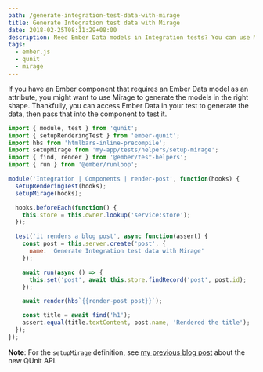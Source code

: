 ```yaml
---
path: /generate-integration-test-data-with-mirage
title: Generate Integration test data with Mirage
date: 2018-02-25T08:11:29+08:00
description: Need Ember Data models in Integration tests? You can use Mirage, even if the component doesn't fetch the data itself.
tags:
  - ember.js
  - qunit
  - mirage
---
```


If you have an Ember component that requires an Ember Data model as an attribute, you might want to use Mirage to generate the models in the right shape. Thankfully, you can access Ember Data in your test to generate the data, then pass that into the component to test it.

```javascript
import { module, test } from 'qunit';
import { setupRenderingTest } from 'ember-qunit';
import hbs from 'htmlbars-inline-precompile';
import setupMirage from 'my-app/tests/helpers/setup-mirage';
import { find, render } from '@ember/test-helpers';
import { run } from '@ember/runloop';

module('Integration | Components | render-post', function(hooks) {
  setupRenderingTest(hooks);
  setupMirage(hooks);

  hooks.beforeEach(function() {
    this.store = this.owner.lookup('service:store');
  });

  test('it renders a blog post', async function(assert) {
    const post = this.server.create('post', {
      name: 'Generate Integration test data with Mirage'
    });

    await run(async () => {
      this.set('post', await this.store.findRecord('post', post.id);
    });

    await render(hbs`{{render-post post}}`);

    const title = await find('h1');
    assert.equal(title.textContent, post.name, 'Rendered the title');
  });
});
```

**Note**: For the `setupMirage` definition, see [my previous blog post][qunit-api-blog-post] about the new QUnit API.

[qunit-api-blog-post]: https://alexlafroscia.com/ember-upgrade-to-new-qunit-api
